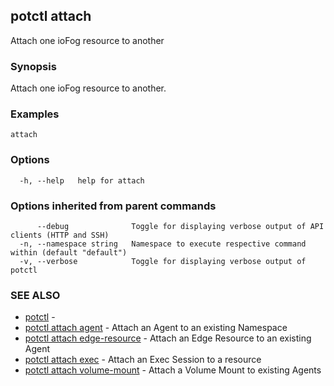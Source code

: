 ## potctl attach

Attach one ioFog resource to another

### Synopsis

Attach one ioFog resource to another.

### Examples

```
attach
```

### Options

```
  -h, --help   help for attach
```

### Options inherited from parent commands

```
      --debug              Toggle for displaying verbose output of API clients (HTTP and SSH)
  -n, --namespace string   Namespace to execute respective command within (default "default")
  -v, --verbose            Toggle for displaying verbose output of potctl
```

### SEE ALSO

* [potctl](potctl.md)	 - 
* [potctl attach agent](potctl_attach_agent.md)	 - Attach an Agent to an existing Namespace
* [potctl attach edge-resource](potctl_attach_edge-resource.md)	 - Attach an Edge Resource to an existing Agent
* [potctl attach exec](potctl_attach_exec.md)	 - Attach an Exec Session to a resource
* [potctl attach volume-mount](potctl_attach_volume-mount.md)	 - Attach a Volume Mount to existing Agents


